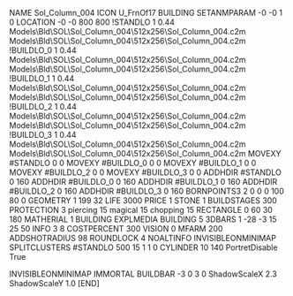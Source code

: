 NAME Sol_Column_004
ICON U_FrnOf17
BUILDING
SETANMPARAM -0 -0 1 0
LOCATION -0 -0 800 800
!STANDLO      1 0.44 Models\Bld\SOL\Sol_Column_004\512x256\Sol_Column_004.c2m Models\Bld\SOL\Sol_Column_004\512x256\Sol_Column_004.c2m 
!BUILDLO_0    1 0.44 Models\Bld\SOL\Sol_Column_004\512x256\Sol_Column_004.c2m Models\Bld\SOL\Sol_Column_004\512x256\Sol_Column_004.c2m 
!BUILDLO_1    1 0.44 Models\Bld\SOL\Sol_Column_004\512x256\Sol_Column_004.c2m Models\Bld\SOL\Sol_Column_004\512x256\Sol_Column_004.c2m 
!BUILDLO_2    1 0.44 Models\Bld\SOL\Sol_Column_004\512x256\Sol_Column_004.c2m Models\Bld\SOL\Sol_Column_004\512x256\Sol_Column_004.c2m 
!BUILDLO_3    1 0.44 Models\Bld\SOL\Sol_Column_004\512x256\Sol_Column_004.c2m Models\Bld\SOL\Sol_Column_004\512x256\Sol_Column_004.c2m 
MOVEXY #STANDLO    0 0
MOVEXY #BUILDLO_0  0 0
MOVEXY #BUILDLO_1  0 0
MOVEXY #BUILDLO_2  0 0
MOVEXY #BUILDLO_3  0 0
ADDHDIR #STANDLO 0 160
ADDHDIR #BUILDLO_0 0 160
ADDHDIR #BUILDLO_1 0 160
ADDHDIR #BUILDLO_2 0 160
ADDHDIR #BUILDLO_3 0 160
BORNPOINTS3 2 0 0 0 100 80 0
GEOMETRY 1 199 32
LIFE     3000
PRICE 1 STONE 1
BUILDSTAGES 300
PROTECTION 3 piercing 15 magical 15 chopping 15
RECTANGLE    0 60 30 180
MATHERIAL 1 BUILDING
EXPLMEDIA BUILDING 5
3DBARS 1 -28 -3 15 25 50
INFO 3 8
COSTPERCENT 300
VISION 0
MFARM 200
ADDSHOTRADIUS 98
ROUNDLOCK 4
NOALTINFO
INVISIBLEONMINIMAP
SPLITCLUSTERS #STANDLO 500 15 1 1 0
CYLINDER 10 140
PortretDisable True

INVISIBLEONMINIMAP
IMMORTAL
BUILDBAR -3 0 3 0
ShadowScaleX 2.3
ShadowScaleY 1.0
[END]
